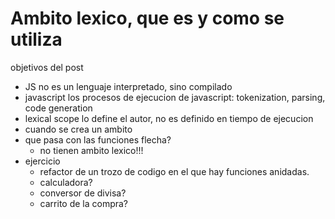 # Ambito lexico, que es y como se utiliza

objetivos del post

- JS no es un lenguaje interpretado, sino compilado
- javascript los procesos de ejecucion de javascript: tokenization, parsing, code generation
- lexical scope lo define el autor, no es definido en tiempo de ejecucion
- cuando se crea un ambito
- que pasa con las funciones flecha?
  - no tienen ambito lexico!!!
- ejercicio
  - refactor de un trozo de codigo en el que hay funciones anidadas.
  - calculadora?
  - conversor de divisa?
  - carrito de la compra?